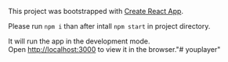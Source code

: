 This project was bootstrapped with [Create React App](https://github.com/facebook/create-react-app).

Please run  `npm i` than after intall  `npm start` in project directory.

It will run the app in the development mode.<br>
Open [http://localhost:3000](http://localhost:3000) to view it in the browser."# youplayer" 
